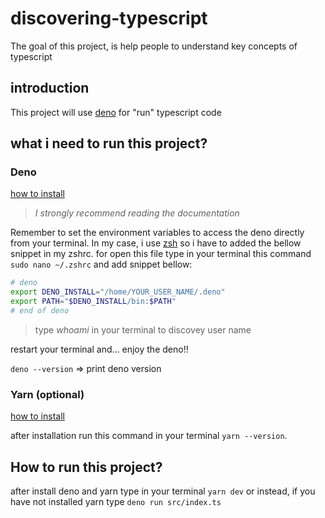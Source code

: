 # discovering-typescript
The goal of this project, is help people to understand key concepts of typescript


## introduction

This project will use [deno](https://deno.land/) for "run" typescript code

## what i need to run this project?

### Deno

[how to install](https://deno.land/#installation)
>*I strongly recommend reading the documentation*

Remember to set the environment variables to access the deno directly from your terminal. In my case, i use [zsh](https://ohmyz.sh/) so i have to added the bellow snippet in my zshrc.
for open this file type in your terminal this command ``` sudo nano ~/.zshrc ``` and add snippet bellow:

```zsh
# deno
export DENO_INSTALL="/home/YOUR_USER_NAME/.deno"
export PATH="$DENO_INSTALL/bin:$PATH"
# end of deno
```
> type *whoami* in your terminal to discovey user name

restart your terminal and... enjoy the deno!!

``` deno --version ``` => print deno version

### Yarn (optional)

[how to install](https://classic.yarnpkg.com/en/docs/install/)

after installation run this command in your terminal ``` yarn --version ```. 

## How to run this project?

after install deno and yarn type in your terminal  ``` yarn dev ``` or instead, if you have not installed yarn type ``` deno run src/index.ts ```